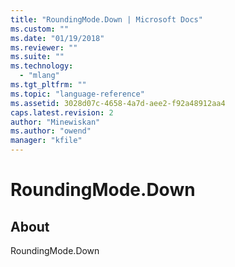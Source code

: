 ```yaml
---
title: "RoundingMode.Down | Microsoft Docs"
ms.custom: ""
ms.date: "01/19/2018"
ms.reviewer: ""
ms.suite: ""
ms.technology: 
  - "mlang"
ms.tgt_pltfrm: ""
ms.topic: "language-reference"
ms.assetid: 3028d07c-4658-4a7d-aee2-f92a48912aa4
caps.latest.revision: 2
author: "Minewiskan"
ms.author: "owend"
manager: "kfile"
---
```

# RoundingMode.Down
## About
RoundingMode.Down

